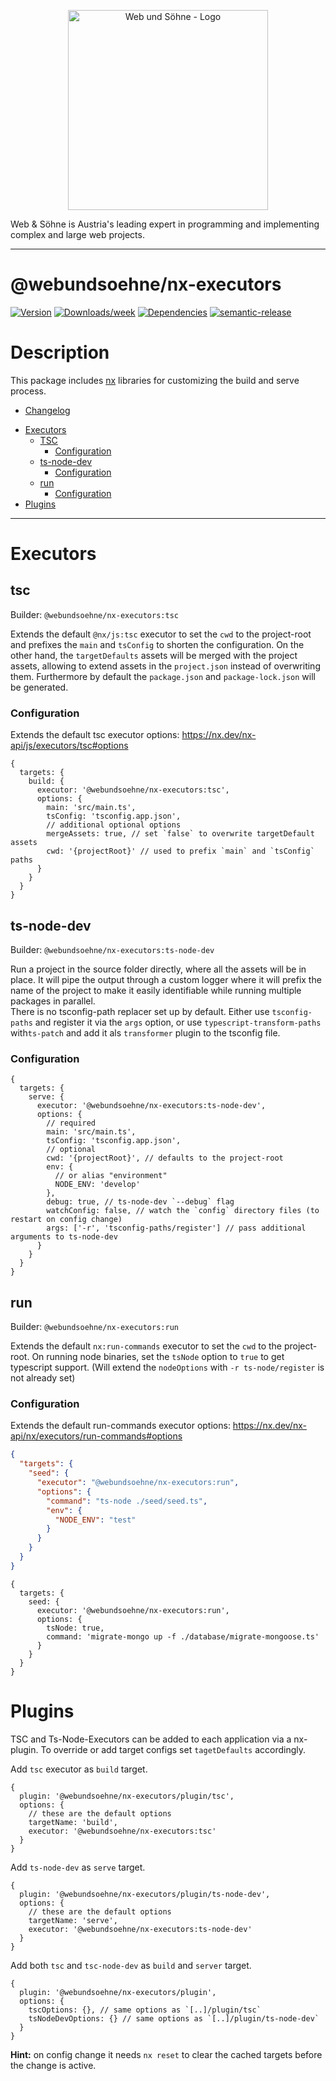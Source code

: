 <p align="center">
  <a href="https://webundsoehne.com" target="blank">
    <img src="https://webundsoehne.com/wp-content/uploads/webundsoehne-logo.png" width="320" alt="Web und Söhne - Logo" />
  </a>
</p>
Web & Söhne is Austria's leading expert in programming and implementing complex and large web projects.

---

# @webundsoehne/nx-executors

[![Version](https://img.shields.io/npm/v/@webundsoehne/nx-executors.svg)](https://npmjs.org/package/@webundsoehne/nx-executors) [![Downloads/week](https://img.shields.io/npm/dw/@webundsoehne/nx-executors.svg)](https://npmjs.org/package/@webundsoehne/nx-executors) [![Dependencies](https://img.shields.io/librariesio/release/npm/@webundsoehne/nx-executors)](https://npmjs.org/package/@webundsoehne/nx-executors) [![semantic-release](https://img.shields.io/badge/%20%20%F0%9F%93%A6%F0%9F%9A%80-semantic--release-e10079.svg)](https://github.com/semantic-release/semantic-release)

# Description

This package includes [nx](https://github.com/nrwl/nx) libraries for customizing the build and serve process.

- [Changelog](./CHANGELOG.md)

<!-- toc -->

- [Executors](#executors)
  - [TSC](#tsc)
    - [Configuration](#configuration)
  - [ts-node-dev](#ts-node-dev)
    - [Configuration](#configuration-1)
  - [run](#run)
    - [Configuration](#configuration-2)
- [Plugins](#plugins)

<!-- tocstop -->

---

# Executors

## tsc

Builder: `@webundsoehne/nx-executors:tsc`

Extends the default `@nx/js:tsc` executor to set the `cwd` to the project-root and prefixes the `main` and `tsConfig` to shorten the configuration. On the other hand, the `targetDefaults` assets will be merged with the project assets, allowing to extend assets in the `project.json` instead of overwriting them. Furthermore by default the `package.json` and `package-lock.json` will be generated.

### Configuration

Extends the default tsc executor options: https://nx.dev/nx-api/js/executors/tsc#options

```json5
{
  targets: {
    build: {
      executor: '@webundsoehne/nx-executors:tsc',
      options: {
        main: 'src/main.ts',
        tsConfig: 'tsconfig.app.json',
        // additional optional options
        mergeAssets: true, // set `false` to overwrite targetDefault assets
        cwd: '{projectRoot}' // used to prefix `main` and `tsConfig` paths
      }
    }
  }
}
```

## ts-node-dev

Builder: `@webundsoehne/nx-executors:ts-node-dev`

Run a project in the source folder directly, where all the assets will be in place. It will pipe the output through a custom logger where it will prefix the name of the project to make it easily identifiable while running multiple packages in parallel.<br> There is no tsconfig-path replacer set up by default. Either use `tsconfig-paths` and register it via the `args` option, or use `typescript-transform-paths` with`ts-patch` and add it als `transformer` plugin to the tsconfig file.

### Configuration

```json5
{
  targets: {
    serve: {
      executor: '@webundsoehne/nx-executors:ts-node-dev',
      options: {
        // required
        main: 'src/main.ts',
        tsConfig: 'tsconfig.app.json',
        // optional
        cwd: '{projectRoot}', // defaults to the project-root
        env: {
          // or alias "environment"
          NODE_ENV: 'develop'
        },
        debug: true, // ts-node-dev `--debug` flag
        watchConfig: false, // watch the `config` directory files (to restart on config change)
        args: ['-r', 'tsconfig-paths/register'] // pass additional arguments to ts-node-dev
      }
    }
  }
}
```

## run

Builder: `@webundsoehne/nx-executors:run`

Extends the default `nx:run-commands` executor to set the `cwd` to the project-root. On running node binaries, set the `tsNode` option to `true` to get typescript support. (Will extend the `nodeOptions` with `-r ts-node/register` is not already set)

### Configuration

Extends the default run-commands executor options: https://nx.dev/nx-api/nx/executors/run-commands#options

```json
{
  "targets": {
    "seed": {
      "executor": "@webundsoehne/nx-executors:run",
      "options": {
        "command": "ts-node ./seed/seed.ts",
        "env": {
          "NODE_ENV": "test"
        }
      }
    }
  }
}
```

```json5
{
  targets: {
    seed: {
      executor: '@webundsoehne/nx-executors:run',
      options: {
        tsNode: true,
        command: 'migrate-mongo up -f ./database/migrate-mongoose.ts'
      }
    }
  }
}
```

# Plugins

TSC and Ts-Node-Executors can be added to each application via a nx-plugin. To override or add target configs set `tagetDefaults` accordingly.

Add `tsc` executor as `build` target.

```json5
{
  plugin: '@webundsoehne/nx-executors/plugin/tsc',
  options: {
    // these are the default options
    targetName: 'build',
    executor: '@webundsoehne/nx-executors:tsc'
  }
}
```

Add `ts-node-dev` as `serve` target.

```json5
{
  plugin: '@webundsoehne/nx-executors/plugin/ts-node-dev',
  options: {
    // these are the default options
    targetName: 'serve',
    executor: '@webundsoehne/nx-executors:ts-node-dev'
  }
}
```

Add both `tsc` and `tsc-node-dev` as `build` and `server` target.

```json5
{
  plugin: '@webundsoehne/nx-executors/plugin',
  options: {
    tscOptions: {}, // same options as `[..]/plugin/tsc`
    tsNodeDevOptions: {} // same options as `[..]/plugin/ts-node-dev`
  }
}
```

**Hint:** on config change it needs `nx reset` to clear the cached targets before the change is active.
